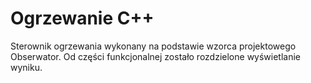 # Ogrzewanie C++
Sterownik ogrzewania wykonany na podstawie wzorca projektowego Obserwator. 
Od części funkcjonalnej zostało rozdzielone wyświetlanie wyniku.
